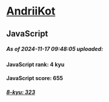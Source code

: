 # [AndriiKot](https://www.codewars.com/users/AndriiKot)

## JavaScript

##### As of 2024-11-17 09:48:05 uploaded:

#### JavaScript rank: 4 kyu

#### JavaScript score: 655

##### [8-kyu: 323](https://github.com/AndriiKot/JavaScript__CodeWars/tree/main/kyu-8)
